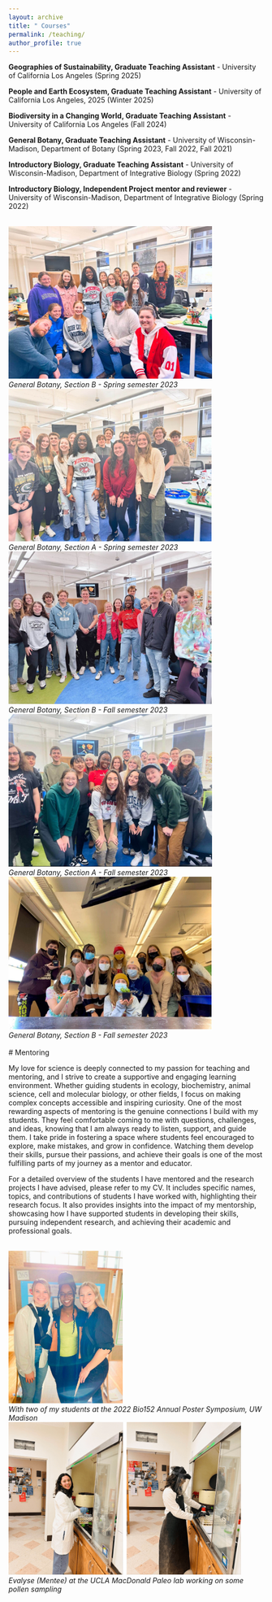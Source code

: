 ```yaml
---
layout: archive
title: " Courses"
permalink: /teaching/
author_profile: true
---
```




**Geographies of Sustainability, Graduate Teaching Assistant** -  University of California Los Angeles (Spring 2025)


**People and Earth Ecosystem, Graduate Teaching Assistant** -  University of California Los Angeles, 2025 (Winter 2025)


**Biodiversity in a Changing World, Graduate Teaching Assistant** -  University of California Los Angeles (Fall 2024)


**General Botany, Graduate Teaching Assistant** -  University of Wisconsin-Madison, Department of Botany (Spring 2023, Fall 2022, Fall 2021)

**Introductory Biology, Graduate Teaching Assistant** -  University of Wisconsin-Madison, Department of Integrative Biology (Spring 2022)

**Introductory Biology, Independent Project mentor and reviewer** -  University of Wisconsin-Madison, Department of Integrative Biology (Spring 2022)

<br>

<div class="grid-imgs">
<div> <div><img src="/images/general-botany-b-2023.jpg" alt="General Botany, Section B - Spring semester 2023" style="max-height: 300px; width: auto; object-fit: cover;"></div>
 <i>General Botany, Section B - Spring semester 2023</i></div>
<div><div><img src="/images/general-botany-a-2023.jpg" alt="General Botany, Section A - Spring semester 2023" style="max-height: 300px; width: auto; object-fit: cover;"></div>
 <i>General Botany, Section A - Spring semester 2023</i></div>
<div><div><img src="/images/general-botany-b-2022.jpg" alt="General Botany, Section B - Fall semester 2023" style="max-height: 300px; width: auto; object-fit: cover;"></div>
 <i>General Botany, Section B - Fall semester 2023</i></div>
<div><div><img src="/images/general-botany-a-2022.jpg" alt="General Botany, Section A - Fall semester 2023" style="max-height: 300px; width: auto; object-fit: cover;"></div>
 <i>General Botany, Section A - Fall semester 2023</i></div>
<div><div><img src="/images/general-botany-a-2021.jpg" alt="General Botany, Section A - Fall semester 2023" style="max-height: 300px; width: auto; object-fit: cover;"></div>
 <i>General Botany, Section B - Fall semester 2023</i></div>
</div>
<br>
# Mentoring 

My love for science is deeply connected to my passion for teaching and mentoring, and I strive to create a supportive and engaging learning environment. Whether guiding students in ecology, biochemistry, animal science, cell and molecular biology, or other fields, I focus on making complex concepts accessible and inspiring curiosity. One of the most rewarding aspects of mentoring is the genuine connections I build with my students. They feel comfortable coming to me with questions, challenges, and ideas, knowing that I am always ready to listen, support, and guide them. I take pride in fostering a space where students feel encouraged to explore, make mistakes, and grow in confidence. Watching them develop their skills, pursue their passions, and achieve their goals is one of the most fulfilling parts of my journey as a mentor and educator.

For a detailed overview of the students I have mentored and the research projects I have advised, please refer to my CV. It includes specific names, topics, and contributions of students I have worked with, highlighting their research focus. It also provides insights into the impact of my mentorship, showcasing how I have supported students in developing their skills, pursuing independent research, and achieving their academic and professional goals.

<br>
<div><img src="/images/joan-mentees.jpg" alt="With two of my students at the 2022 Bio152 Annual Poster Symposium, UW Madison" style="max-height: 300px; width: auto; object-fit: cover;"></div>
 <i>With two of my students at the 2022 Bio152 Annual Poster Symposium, UW Madison</i>

 <br>
<div><img src="/images/evalese.png" alt="Evalyse (Mentee) at the UCLA MacDonald Paleo lab working on some pollen sampling" style="max-height: 300px; width: auto; object-fit: cover;"></div>
 <i>Evalyse (Mentee) at the UCLA MacDonald Paleo lab working on some pollen sampling</i>
